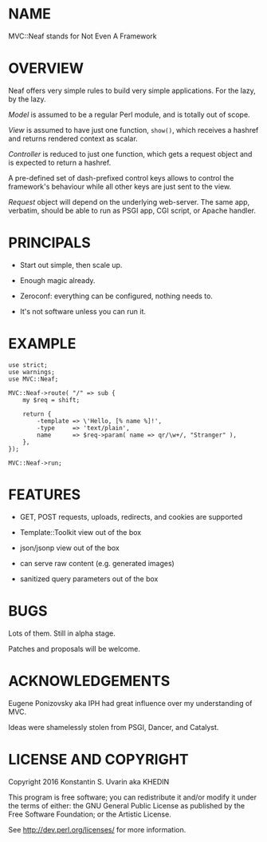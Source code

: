 # NAME

MVC::Neaf stands for Not Even A Framework

# OVERVIEW

Neaf offers very simple rules to build very simple applications.
For the lazy, by the lazy.

*Model* is assumed to be a regular Perl module, and is totally out of scope.

*View* is assumed to have just one function, `show()`,
which receives a hashref and returns rendered context as scalar.

*Controller* is reduced to just one function, which gets a request object
and is expected to return a hashref.

A pre-defined set of dash-prefixed control keys allows to control the
framework's behaviour while all other keys are just sent to the view.

*Request* object will depend on the underlying web-server. 
The same app, verbatim, should be able to run as PSGI app, CGI script, or
Apache handler.

# PRINCIPALS

* Start out simple, then scale up.

* Enough magic already.

* Zeroconf: everything can be configured, nothing needs to.

* It's not software unless you can run it.

# EXAMPLE

    use strict;
    use warnings;
    use MVC::Neaf;

    MVC::Neaf->route( "/" => sub {
		my $req = shift;

		return {
			-template => \'Hello, [% name %]!',
			-type     => 'text/plain',
			name      => $req->param( name => qr/\w+/, "Stranger" ),
		},
    });

    MVC::Neaf->run;

# FEATURES

* GET, POST requests, uploads, redirects, and cookies are supported

* Template::Toolkit view out of the box

* json/jsonp view out of the box

* can serve raw content (e.g. generated images)

* sanitized query parameters out of the box

# BUGS

Lots of them. Still in alpha stage.

Patches and proposals will be welcome.

# ACKNOWLEDGEMENTS

Eugene Ponizovsky aka IPH had great influence over my understanding of MVC.

Ideas were shamelessly stolen from PSGI, Dancer, and Catalyst.

# LICENSE AND COPYRIGHT

Copyright 2016 Konstantin S. Uvarin aka KHEDIN

This program is free software; you can redistribute it and/or modify it
under the terms of either: the GNU General Public License as published
by the Free Software Foundation; or the Artistic License.

See http://dev.perl.org/licenses/ for more information.


